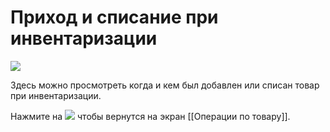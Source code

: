 # Приход и списание при инвентаризации
![](https://github.com/smpb05/DSS-Retail/blob/project-screenshots/%D0%BF%D1%80%D0%B8%D1%85%D0%BE%D0%B4%20%D0%BF%D1%80%D0%B8%20%D0%B8%D0%BD%D0%B2%D0%B5%D0%BD%D1%82%D0%B0%D1%80%D0%B8%D0%B7%D0%B0%D1%86%D0%B8%D0%B8.png)

Здесь можно просмотреть когда и кем был добавлен или списан товар при инвентаризации.

Нажмите на ![](https://github.com/smpb05/DSS-Retail/blob/project-screenshots/%D0%BA%D0%BD%D0%BE%D0%BF%D0%BA%D0%B0%20%D0%BD%D0%B0%D0%B7%D0%B0%D0%B41.png) чтобы вернутся на экран [[Операции по товару]].
